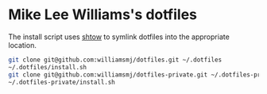 # Mike Lee Williams's dotfiles

The install script uses [shtow](https://github.com/williamsmj/shtow) to symlink
dotfiles into the appropriate location.

```sh
git clone git@github.com:williamsmj/dotfiles.git ~/.dotfiles
~/.dotfiles/install.sh
git clone git@github.com:williamsmj/dotfiles-private.git ~/.dotfiles-private
~/.dotfiles-private/install.sh
```

